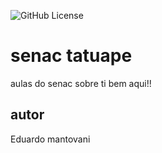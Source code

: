 ![GitHub License](https://img.shields.io/github/license/Mantovani009/senac-tatuape)

# senac tatuape
aulas do senac sobre ti bem aqui!!

## autor
Eduardo mantovani

